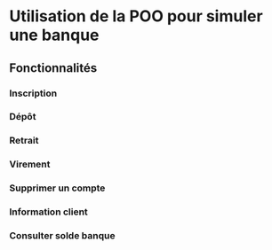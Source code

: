 # Utilisation de la POO pour simuler une banque
##  Fonctionnalités
### Inscription
### Dépôt 
### Retrait
### Virement
### Supprimer un compte
### Information client
### Consulter solde banque

